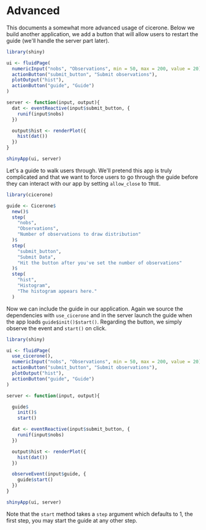 # Advanced

This documents a somewhat more advanced usage of cicerone. Below we build another application, we add a button that will allow users to restart the guide (we'll handle the server part later).

```r
library(shiny)

ui <- fluidPage(
  numericInput("nobs", "Observations", min = 50, max = 200, value = 20),
  actionButton("submit_button", "Submit observations"),
  plotOutput("hist"),
  actionButton("guide", "Guide")
)

server <- function(input, output){
  dat <- eventReactive(input$submit_button, {
    runif(input$nobs)
  })

  output$hist <- renderPlot({
    hist(dat())
  })
}

shinyApp(ui, server)
```

Let's a guide to walk users through. We'll pretend this app is truly complicated and that we want to force users to go through the guide before they can interact with our app by setting `allow_close` to `TRUE`.

```r
library(cicerone)

guide <- Cicerone$
  new()$
  step(
    "nobs",
    "Observations",
    "Number of observations to draw distribution"
  )$
  step(
    "submit_button",
    "Submit Data",
    "Hit the button after you've set the number of observations"
  )$
  step(
    "hist",
    "Histogram",
    "The histogram appears here."
  )
```

Now we can include the guide in our application. Again we source the dependencies with `use_cicerone` and in the server launch the guide when the app loads `guide$init()$start()`. Regarding the button, we simply observe the event and `start()` on click.

```r
library(shiny)

ui <- fluidPage(
  use_cicerone(),
  numericInput("nobs", "Observations", min = 50, max = 200, value = 20),
  actionButton("submit_button", "Submit observations"),
  plotOutput("hist"),
  actionButton("guide", "Guide")
)

server <- function(input, output){

  guide$
    init()$
    start()

  dat <- eventReactive(input$submit_button, {
    runif(input$nobs)
  })

  output$hist <- renderPlot({
    hist(dat())
  })

  observeEvent(input$guide, {
    guide$start()
  })
}

shinyApp(ui, server)
```

Note that the `start` method takes a `step` argument which defaults to 1, the first step, you may start the guide at any other step.
